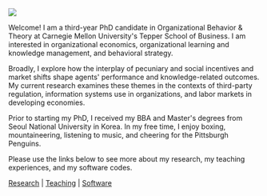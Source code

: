 <img align="float: left; margin: 0px 15px 15px 0px" src="https://saepark.github.io/assets/img/sae-seul-park.jpg">

Welcome! I am a third-year PhD candidate in Organizational Behavior & Theory at Carnegie Mellon University's Tepper School of Business. I am interested in organizational economics, organizational learning and knowledge management, and behavioral strategy. 

Broadly, I explore how the interplay of pecuniary and social incentives and market shifts shape agents' performance and knowledge-related outcomes. My current research examines these themes in the contexts of third-party regulation, information systems use in organizations, and labor markets in developing economies.

Prior to starting my PhD, I received my BBA and Master's degrees from Seoul National University in Korea. In my free time, I enjoy boxing, mountaineering, listening to music, and cheering for the Pittsburgh Penguins.

Please use the links below to see more about my research, my teaching experiences, and my software codes.

[Research](./research.html) | [Teaching](./teaching.html) | [Software](./software.html)
